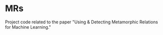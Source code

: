 # MRs

Project code related to the paper "Using & Detecting Metamorphic Relations for Machine Learning."
